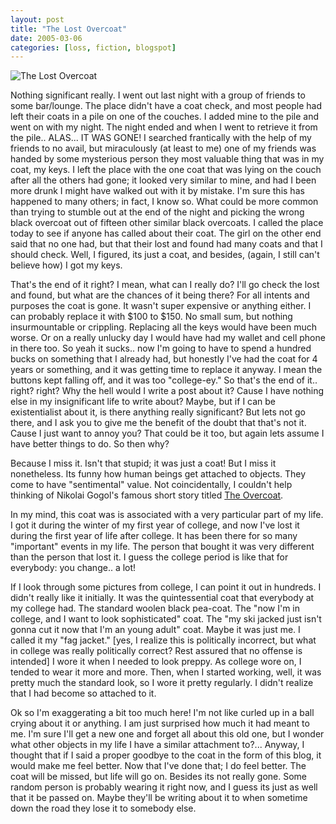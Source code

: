 ```yaml
---
layout: post
title: "The Lost Overcoat"
date: 2005-03-06
categories: [loss, fiction, blogspot]
---
```

![The Lost Overcoat](http://photos1.blogger.com/img/14/3893/320/229997199.jpg)

Nothing significant really. I went out last night with a group of friends to some bar/lounge. The place didn't have a coat check, and most people had left their coats in a pile on one of the couches. I added mine to the pile and went on with my night. The night ended and when I went to retrieve it from the pile.. ALAS... IT WAS GONE! I searched frantically with the help of my friends to no avail, but miraculously (at least to me) one of my friends was handed by some mysterious person they most valuable thing that was in my coat, my keys. I left the place with the one coat that was lying on the couch after all the others had gone; it looked very similar to mine, and had I been more drunk I might have walked out with it by mistake. I'm sure this has happened to many others; in fact, I know so. What could be more common than trying to stumble out at the end of the night and picking the wrong black overcoat out of fifteen other similar black overcoats. I called the place today to see if anyone has called about their coat. The girl on the other end said that no one had, but that their lost and found had many coats and that I should check. Well, I figured, its just a coat, and besides, (again, I still can't believe how) I got my keys.

That's the end of it right? I mean, what can I really do? I'll go check the lost and found, but what are the chances of it being there? For all intents and purposes the coat is gone. It wasn't super expensive or anything either. I can probably replace it with $100 to $150. No small sum, but nothing insurmountable or crippling. Replacing all the keys would have been much worse. Or on a really unlucky day I would have had my wallet and cell phone in there too. So yeah it sucks.. now I'm going to have to spend a hundred bucks on something that I already had, but honestly I've had the coat for 4 years or something, and it was getting time to replace it anyway. I mean the buttons kept falling off, and it was too "college-ey." So that's the end of it.. right? right? Why the hell would I write a post about it? Cause I have nothing else in my insignificant life to write about? Maybe, but if I can be existentialist about it, is there anything really significant? But lets not go there, and I ask you to give me the benefit of the doubt that that's not it. Cause I just want to annoy you? That could be it too, but again lets assume I have better things to do. So then why?

Because I miss it. Isn't that stupid; it was just a coat! But I miss it nonetheless. Its funny how human beings get attached to objects. They come to have "sentimental" value. Not coincidentally, I couldn't help thinking of Nikolai Gogol's famous short story titled [The Overcoat](https://www.goodreads.com/book/show/537094.The_Overcoat).

In my mind, this coat was is associated with a very particular part of my life. I got it during the winter of my first year of college, and now I've lost it during the first year of life after college. It has been there for so many "important" events in my life. The person that bought it was very different than the person that lost it. I guess the college period is like that for everybody: you change.. a lot!

If I look through some pictures from college, I can point it out in hundreds. I didn't really like it initially. It was the quintessential coat that everybody at my college had. The standard woolen black pea-coat. The "now I'm in college, and I want to look sophisticated" coat. The "my ski jacked just isn't gonna cut it now that I'm an young adult" coat. Maybe it was just me. I called it my "fag jacket." [yes, I realize this is politically incorrect, but what in college was really politically correct? Rest assured that no offense is intended] I wore it when I needed to look preppy. As college wore on, I tended to wear it more and more. Then, when I started working, well, it was pretty much the standard look, so I wore it pretty regularly. I didn't realize that I had become so attached to it.

Ok so I'm exaggerating a bit too much here! I'm not like curled up in a ball crying about it or anything. I am just surprised how much it had meant to me. I'm sure I'll get a new one and forget all about this old one, but I wonder what other objects in my life I have a similar attachment to?... Anyway, I thought that if I said a proper goodbye to the coat in the form of this blog, it would make me feel better. Now that I've done that; I do feel better. The coat will be missed, but life will go on. Besides its not really gone. Some random person is probably wearing it right now, and I guess its just as well that it be passed on. Maybe they'll be writing about it to when sometime down the road they lose it to somebody else.
